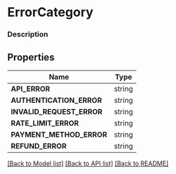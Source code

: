 # ErrorCategory


### Description



## Properties
Name | Type
------------ | -------------
**API_ERROR** | string
**AUTHENTICATION_ERROR** | string
**INVALID_REQUEST_ERROR** | string
**RATE_LIMIT_ERROR** | string
**PAYMENT_METHOD_ERROR** | string
**REFUND_ERROR** | string

[[Back to Model list]](../README.md#documentation-for-models) [[Back to API list]](../README.md#documentation-for-api-endpoints) [[Back to README]](../README.md)



